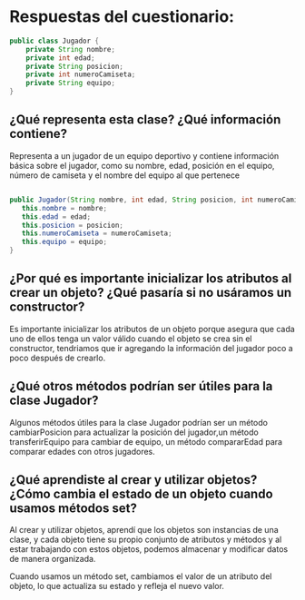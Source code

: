 # Respuestas del cuestionario:
```java
public class Jugador {
    private String nombre;
    private int edad;
    private String posicion;
    private int numeroCamiseta;
    private String equipo;
}
```


## ¿Qué representa esta clase? ¿Qué información contiene?
 Representa a un jugador de un equipo deportivo y contiene información básica sobre el jugador, como su nombre, edad, posición en el equipo, número de camiseta y el nombre del equipo al que pertenece

 ```java

public Jugador(String nombre, int edad, String posicion, int numeroCamiseta, String equipo) {
    this.nombre = nombre;
    this.edad = edad;
    this.posicion = posicion;
    this.numeroCamiseta = numeroCamiseta;
    this.equipo = equipo;
}
```
## ¿Por qué es importante inicializar los atributos al crear un objeto? ¿Qué pasaría si no usáramos un constructor?

Es importante inicializar los atributos de un objeto porque asegura que cada uno de ellos tenga un valor válido cuando el objeto se crea sin el constructor, tendriamos que ir agregando la información del jugador poco a poco después de crearlo.

## ¿Qué otros métodos podrían ser útiles para la clase Jugador?

Algunos métodos útiles para la clase Jugador podrían ser  un método cambiarPosicion para actualizar la posición del jugador,un método transferirEquipo para cambiar de equipo, un método compararEdad para comparar edades con otros jugadores.

## ¿Qué aprendiste al crear y utilizar objetos? ¿Cómo cambia el estado de un objeto cuando usamos métodos set?

Al crear y utilizar objetos, aprendí que los objetos son instancias de una clase, y cada objeto tiene su propio conjunto de atributos y métodos y al estar trabajando con estos objetos, podemos almacenar y modificar datos de manera organizada.

Cuando usamos un método set, cambiamos el valor de un atributo del objeto, lo que actualiza su estado y refleja el nuevo valor.



